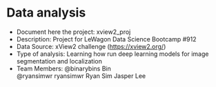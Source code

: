 # Data analysis
- Document here the project: xview2_proj
- Description: Project for LeWagon Data Science Bootcamp #912
- Data Source: xView2 challenge (https://xview2.org/)
- Type of analysis: Learning how run deep learning models for image segmentation and localization
- Team Members: @binarybins Bin  
@ryansimwr
ryansimwr Ryan Sim
Jasper Lee


